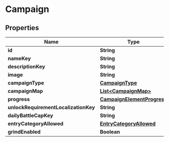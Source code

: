 

# Campaign


## Properties

| Name | Type | Description | Notes |
|------------ | ------------- | ------------- | -------------|
|**id** | **String** |  |  [optional] |
|**nameKey** | **String** |  |  [optional] |
|**descriptionKey** | **String** |  |  [optional] |
|**image** | **String** |  |  [optional] |
|**campaignType** | [**CampaignType**](CampaignType.md) |  |  [optional] |
|**campaignMap** | [**List&lt;CampaignMap&gt;**](CampaignMap.md) |  |  [optional] |
|**progress** | [**CampaignElementProgress**](CampaignElementProgress.md) |  |  [optional] |
|**unlockRequirementLocalizationKey** | **String** |  |  [optional] |
|**dailyBattleCapKey** | **String** |  |  [optional] |
|**entryCategoryAllowed** | [**EntryCategoryAllowed**](EntryCategoryAllowed.md) |  |  [optional] |
|**grindEnabled** | **Boolean** |  |  [optional] |



